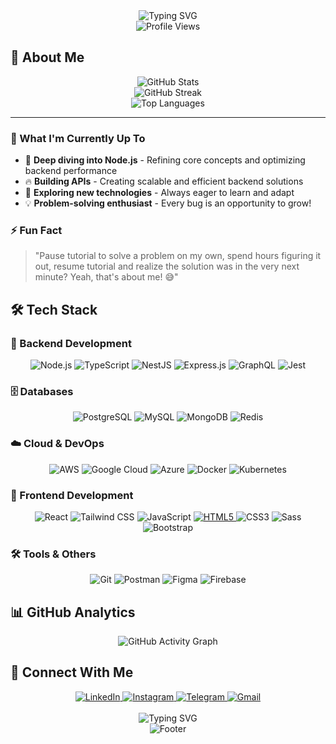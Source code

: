<div align="center">
  <img src="https://readme-typing-svg.herokuapp.com?font=Fira+Code&weight=500&size=28&pause=1000&color=5BCDEC&center=true&vCenter=true&width=600&lines=Hello%2C+I'm+Andrii+Kononenko;Backend+%26+Full-Stack+Developer;Always+Learning%2C+Always+Growing" alt="Typing SVG" />
</div>

<div align="center">
  <img src="https://komarev.com/ghpvc/?username=wastardy&style=flat-square&color=5BCDEC" alt="Profile Views" />
</div>

<!-- ---

<div align="center">
  <img src="https://github-profile-trophy.vercel.app/?username=wastardy&theme=darkhub&no-frame=true&no-bg=false&margin-w=4&row=1&column=7" alt="GitHub Trophies" />
</div>

--- -->

## 🚀 About Me

<div align="center">
  <img src="https://github-readme-stats.vercel.app/api?username=wastardy&show_icons=true&theme=radical&hide_border=true&bg_color=0d1117&title_color=5BCDEC&text_color=ffffff&icon_color=5BCDEC" alt="GitHub Stats" />
</div>

<div align="center">
  <img src="https://github-readme-streak-stats.herokuapp.com/?user=wastardy&theme=radical&hide_border=true&background=0d1117&stroke=5BCDEC&ring=5BCDEC&fire=5BCDEC&currStreakNum=ffffff&currStreakLabel=5BCDEC&sideNums=ffffff&sideLabels=5BCDEC&dates=ffffff" alt="GitHub Streak" />
</div>

<div align="center">
  <img src="https://github-readme-stats.vercel.app/api/top-langs/?username=wastardy&theme=radical&hide_border=true&bg_color=0d1117&title_color=5BCDEC&text_color=ffffff&layout=compact&langs_count=8" alt="Top Languages" />
</div>

---

### 💫 What I'm Currently Up To

- 🌱 **Deep diving into Node.js** - Refining core concepts and optimizing backend performance
- 🔥 **Building APIs** - Creating scalable and efficient backend solutions
- 🚀 **Exploring new technologies** - Always eager to learn and adapt
- 💡 **Problem-solving enthusiast** - Every bug is an opportunity to grow!

### ⚡ Fun Fact

> "Pause tutorial to solve a problem on my own, spend hours figuring it out, resume tutorial and realize the solution was in the very next minute? Yeah, that's about me! 😅"

## 🛠️ Tech Stack

### 🎯 Backend Development

<div align="center">
  <img src="https://img.shields.io/badge/Node.js-339933?style=for-the-badge&logo=nodedotjs&logoColor=white" alt="Node.js" />
  <img src="https://img.shields.io/badge/TypeScript-007ACC?style=for-the-badge&logo=typescript&logoColor=white" alt="TypeScript" />
  <img src="https://img.shields.io/badge/NestJS-E0234E?style=for-the-badge&logo=nestjs&logoColor=white" alt="NestJS" />
  <img src="https://img.shields.io/badge/Express.js-000000?style=for-the-badge&logo=express&logoColor=white" alt="Express.js" />
  <img src="https://img.shields.io/badge/GraphQL-E10098?style=for-the-badge&logo=graphql&logoColor=white" alt="GraphQL" />
  <img src="https://img.shields.io/badge/Jest-C21325?style=for-the-badge&logo=jest&logoColor=white" alt="Jest" />
</div>

### 🗄️ Databases

<div align="center">
  <img src="https://img.shields.io/badge/PostgreSQL-316192?style=for-the-badge&logo=postgresql&logoColor=white" alt="PostgreSQL" />
  <img src="https://img.shields.io/badge/MySQL-00000F?style=for-the-badge&logo=mysql&logoColor=white" alt="MySQL" />
  <img src="https://img.shields.io/badge/MongoDB-4EA94B?style=for-the-badge&logo=mongodb&logoColor=white" alt="MongoDB" />
  <img src="https://img.shields.io/badge/Redis-DC382D?style=for-the-badge&logo=redis&logoColor=white" alt="Redis" />
</div>

### ☁️ Cloud & DevOps

<div align="center">
  <img src="https://img.shields.io/badge/AWS-FF9900?style=for-the-badge&logo=amazonaws&logoColor=white" alt="AWS" />
  <img src="https://img.shields.io/badge/Google_Cloud-4285F4?style=for-the-badge&logo=google-cloud&logoColor=white" alt="Google Cloud" />
  <img src="https://img.shields.io/badge/Microsoft_Azure-0089D6?style=for-the-badge&logo=microsoft-azure&logoColor=white" alt="Azure" />
  <img src="https://img.shields.io/badge/Docker-2CA5E0?style=for-the-badge&logo=docker&logoColor=white" alt="Docker" />
  <img src="https://img.shields.io/badge/Kubernetes-326CE5?style=for-the-badge&logo=kubernetes&logoColor=white" alt="Kubernetes" />
</div>

### 🎨 Frontend Development

<div align="center">
  <img src="https://img.shields.io/badge/React-20232A?style=for-the-badge&logo=react&logoColor=61DAFB" alt="React" />
  <img src="https://img.shields.io/badge/Tailwind_CSS-38B2AC?style=for-the-badge&logo=tailwind-css&logoColor=white" alt="Tailwind CSS" />
  <img src="https://img.shields.io/badge/JavaScript-F7DF1E?style=for-the-badge&logo=javascript&logoColor=black" alt="JavaScript" />
  <a href="https://developer.mozilla.org/en-US/docs/Web/HTML" target="_blank">
    <img src="https://img.shields.io/badge/HTML5-E34F26?style=for-the-badge&logo=html5&logoColor=white" alt="HTML5" />
  </a>
  <img src="https://img.shields.io/badge/CSS3-1572B6?style=for-the-badge&logo=css3&logoColor=white" alt="CSS3" />
  <img src="https://img.shields.io/badge/Sass-CC6699?style=for-the-badge&logo=sass&logoColor=white" alt="Sass" />
  <img src="https://img.shields.io/badge/Bootstrap-563D7C?style=for-the-badge&logo=bootstrap&logoColor=white" alt="Bootstrap" />
</div>

### 🛠️ Tools & Others

<div align="center">
  <img src="https://img.shields.io/badge/Git-F05032?style=for-the-badge&logo=git&logoColor=white" alt="Git" />
  <img src="https://img.shields.io/badge/Postman-FF6C37?style=for-the-badge&logo=postman&logoColor=white" alt="Postman" />
  <img src="https://img.shields.io/badge/Figma-F24E1E?style=for-the-badge&logo=figma&logoColor=white" alt="Figma" />
  <img src="https://img.shields.io/badge/Firebase-FFCA28?style=for-the-badge&logo=firebase&logoColor=black" alt="Firebase" />
</div>

## 📊 GitHub Analytics

<div align="center">
  <img src="https://github-readme-activity-graph.vercel.app/graph?username=wastardy&theme=radical&hide_border=true&bg_color=0d1117&color=5BCDEC&line=5BCDEC&point=f4a261&area=true&area_color=5BCDEC&area_opacity=0.1" alt="GitHub Activity Graph" />
</div>

## 🤝 Connect With Me

<div align="center">
  <a href="https://www.linkedin.com/in/andrii-kononenko-a4b1b1250/" target="_blank">
    <img src="https://img.shields.io/badge/LinkedIn-0077B5?style=for-the-badge&logo=linkedin&logoColor=white" alt="LinkedIn" />
  </a>
  <a href="https://www.instagram.com/wastardy/" target="_blank">
    <img src="https://img.shields.io/badge/Instagram-E4405F?style=for-the-badge&logo=instagram&logoColor=white" alt="Instagram" />
  </a>
  <a href="https://t.me/wastardy" target="_blank">
    <img src="https://img.shields.io/badge/Telegram-2CA5E0?style=for-the-badge&logo=telegram&logoColor=white" alt="Telegram" />
  </a>
  <a href="mailto:wastardy.k@gmail.com">
    <img src="https://img.shields.io/badge/Gmail-D14836?style=for-the-badge&logo=gmail&logoColor=white" alt="Gmail" />
  </a>
</div>

<!-- ---

## 📈 Current Status

<div align="center">
  <img src="https://github-readme-stats.vercel.app/api/wakatime?username=wastardy&theme=radical&hide_border=true&bg_color=0d1117&title_color=5BCDEC&text_color=ffffff&langs_count=8&layout=compact" alt="Wakatime Stats" />
</div>

---

<div align="center">
  <img src="https://quotes-github-readme.vercel.app/api?type=horizontal&theme=radical" alt="Random Dev Quote" />
</div>

--- -->
</br>
<div align="center">
  <img src="https://readme-typing-svg.herokuapp.com?font=Fira+Code&weight=500&size=20&pause=1000&color=5BCDEC&center=true&vCenter=true&width=600&lines=Let's+build+something+amazing+together!;Ready+to+collaborate+and+create+impact" alt="Typing SVG" />
</div>

<div align="center">
  <img src="https://capsule-render.vercel.app/api?type=waving&color=5BCDEC&height=100&section=footer" alt="Footer" />
</div>
